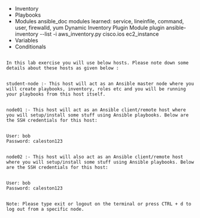 - Inventory
- Playbooks
- Modules
   ansible_doc
   modules learned: service, lineinfile, command, user, firewalld, yum
   Dynamic Inventory Plugin
   Module plugin
  ansible-inventory --list -i aws_inventory.py
   cisco.ios
  ec2_instance
- Variables
- Conditionals

```

In this lab exercise you will use below hosts. Please note down some details about these hosts as given below :


student-node :- This host will act as an Ansible master node where you will create playbooks, inventory, roles etc and you will be running your playbooks from this host itself.


node01 :- This host will act as an Ansible client/remote host where you will setup/install some stuff using Ansible playbooks. Below are the SSH credentials for this host:


User: bob
Password: caleston123


node02 :- This host will also act as an Ansible client/remote host where you will setup/install some stuff using Ansible playbooks. Below are the SSH credentials for this host:


User: bob
Password: caleston123


Note: Please type exit or logout on the terminal or press CTRL + d to log out from a specific node.


```
